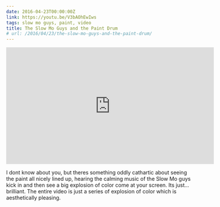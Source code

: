 ```yaml
---
date: 2016-04-23T00:00:00Z
link: https://youtu.be/V3bAOhEwIws
tags: slow mo guys, paint, video
title: The Slow Mo Guys and the Paint Drum
# url: /2016/04/23/the-slow-mo-guys-and-the-paint-drum/
---
```


<div class="video">

<iframe width="560" height="315" src="https://www.youtube.com/embed/V3bAOhEwIws" frameborder="0" allowfullscreen></iframe>

</div>

I dont know about you, but theres something oddly cathartic about seeing the paint all nicely lined up, hearing the calming music of the Slow Mo guys kick in and then see a big explosion of color come at your screen. Its just... brilliant. The entire video is just a series of explosion of color which is aesthetically pleasing.